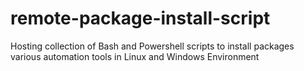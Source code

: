 # remote-package-install-script
Hosting collection of Bash and Powershell scripts to install packages various automation tools in Linux and Windows Environment 
